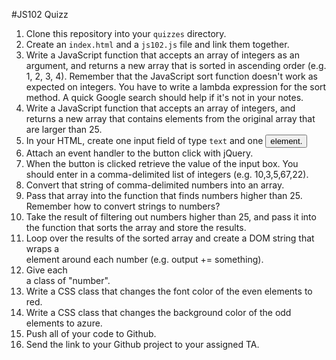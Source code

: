 #JS102 Quizz

1. Clone this repository into your `quizzes` directory.
1. Create an `index.html` and a `js102.js` file and link them together.
1. Write a JavaScript function that accepts an array of integers as an argument, and returns a new array that is sorted in ascending order (e.g. 1, 2, 3, 4). Remember that the JavaScript sort function doesn't work as expected on integers. You have to write a lambda expression for the sort method. A quick Google search should help if it's not in your notes.
1. Write a JavaScript function that accepts an array of integers, and returns a new array that contains elements from the original array that are larger than 25.
1. In your HTML, create one input field of type `text` and one <button> element.
1. Attach an event handler to the button click with jQuery.
1. When the button is clicked retrieve the value of the input box. You should enter in a comma-delimited list of integers (e.g. 10,3,5,67,22).
1. Convert that string of comma-delimited numbers into an array.
1. Pass that array into the function that finds numbers higher than 25. Remember how to convert strings to numbers?
1. Take the result of filtering out numbers higher than 25, and pass it into the function that sorts the array and store the results.
1. Loop over the results of the sorted array and create a DOM string that wraps a <div> element around each number (e.g. output += something).
1. Give each <div> a class of "number".
1. Write a CSS class that changes the font color of the even elements to red.
1. Write a CSS class that changes the background color of the odd elements to azure.
1. Push all of your code to Github.
1. Send the link to your Github project to your assigned TA.
